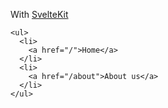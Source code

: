 With <a href="https://kit.svelte.dev/docs/routing#pages">SvelteKit</a>

```svelte
<ul>
  <li>
    <a href="/">Home</a>
  </li>
  <li>
    <a href="/about">About us</a>
  </li>
</ul>
```
